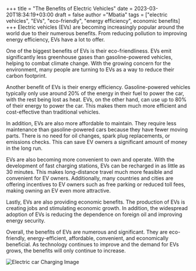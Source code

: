 +++
title = "The Benefits of Electric Vehicles"
date = 2023-03-20T18:34:19+03:00
draft = false
author ="Mbatia"
tags = ["electric vehicles", "EVs", "eco-friendly", "energy efficiency", economic benefits]
+++
Electric vehicles (EVs) are becoming increasingly popular around the world due to their numerous benefits. From reducing pollution to improving energy efficiency, EVs have a lot to offer.

One of the biggest benefits of EVs is their eco-friendliness. EVs emit significantly less greenhouse gases than gasoline-powered vehicles, helping to combat climate change. With the growing concern for the environment, many people are turning to EVs as a way to reduce their carbon footprint.

Another benefit of EVs is their energy efficiency. Gasoline-powered vehicles typically only use around 20% of the energy in their fuel to power the car, with the rest being lost as heat. EVs, on the other hand, can use up to 80% of their energy to power the car. This makes them much more efficient and cost-effective than traditional vehicles.

In addition, EVs are also more affordable to maintain. They require less maintenance than gasoline-powered cars because they have fewer moving parts. There is no need for oil changes, spark plug replacements, or emissions checks. This can save EV owners a significant amount of money in the long run.

EVs are also becoming more convenient to own and operate. With the development of fast charging stations, EVs can be recharged in as little as 30 minutes. This makes long-distance travel much more feasible and convenient for EV owners. Additionally, many countries and cities are offering incentives to EV owners such as free parking or reduced toll fees, making owning an EV even more attractive.

Lastly, EVs are also providing economic benefits. The production of EVs is creating jobs and stimulating economic growth. In addition, the widespread adoption of EVs is reducing the dependence on foreign oil and improving energy security.

Overall, the benefits of EVs are numerous and significant. They are eco-friendly, energy-efficient, affordable, convenient, and economically beneficial. As technology continues to improve and the demand for EVs grows, the benefits will only continue to increase.

![Electric car Charging Image](https://unsplash.com/photos/uBKg9f0aUrY)